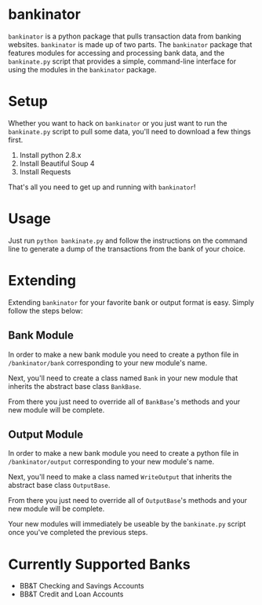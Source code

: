 bankinator
==========

`bankinator` is a python package that pulls transaction data from banking websites. `bankinator` is made up of two parts. The `bankinator` package that features modules for accessing and processing bank data, and the `bankinate.py` script that provides a simple, command-line interface for using the modules in the `bankinator` package.

Setup
====
Whether you want to hack on `bankinator` or you just want to run the `bankinate.py` script to pull some data, you'll need to download a few things first.

1. Install python 2.8.x
2. Install Beautiful Soup 4
3. Install Requests 

That's all you need to get up and running with `bankinator`!

Usage
=====
Just run `python bankinate.py` and follow the instructions on the command line to generate a dump of the transactions from the bank of your choice.

Extending
========
Extending `bankinator` for your favorite bank or output format is easy. Simply follow the steps below:

Bank Module
-----------
In order to make a new bank module you need to create a python file in `/bankinator/bank` corresponding to your new module's name.

Next, you'll need to create a class named `Bank` in your new module that inherits the abstract base class `BankBase`. 

From there you just need to override all of `BankBase`'s methods and your new module will be complete.

Output Module
-------------
In order to make a new bank module you need to create a python file in `/bankinator/output` corresponding to your new module's name.

Next, you'll need to make a class named `WriteOutput` that inherits the abstract base class `OutputBase`.

From there you just need to override all of `OutputBase`'s methods and your new module will be complete.

Your new modules will immediately be useable by the `bankinate.py` script once you've completed the previous steps.

Currently Supported Banks
=========================

* BB&T Checking and Savings Accounts
* BB&T Credit and Loan Accounts
